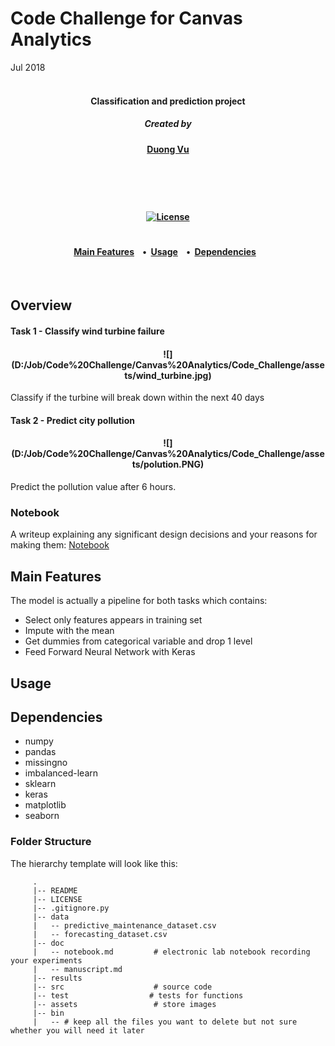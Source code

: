 # Code Challenge for Canvas Analytics

Jul 2018

<h4 align="center">
  <br>
Classification and prediction project
<br>
</h1>

<h5 align="center">
Created by</a></h5>

<h4 align="center">

[Duong Vu](https://github.com/DuongVu39)

</a></h4>

<br>
<h4 align="center">



<br>
<h4 align="center">

[![License](https://img.shields.io/badge/license-MIT-blue.svg)](https://opensource.org/licenses/MIT)

</a></h4>

<h1></h1>
<h4 align="center">
  <a href="#main-features">Main Features</a> &nbsp;&nbsp;&nbsp;•&nbsp;
  <a href="#Usage">Usage</a> &nbsp;&nbsp;&nbsp;•&nbsp;
  <a href="#Dependencies">Dependencies</a> &nbsp;&nbsp;
</h4>

<br>

## Overview



#### Task 1 - Classify wind turbine failure

<h4 align="center">![](D:/Job/Code%20Challenge/Canvas%20Analytics/Code_Challenge/assets/wind_turbine.jpg)</h4>

Classify if the turbine will break down within the next 40 days



#### Task 2 - Predict city pollution

<h4 align="center">![](D:/Job/Code%20Challenge/Canvas%20Analytics/Code_Challenge/assets/polution.PNG)</h4>

Predict the pollution value after 6 hours. 

### Notebook

A writeup explaining any significant design decisions and your reasons for making them: [Notebook](doc/notebook.md)



## Main Features

The model is actually a pipeline for both tasks which contains:

- Select only features appears in training set
- Impute with the mean
- Get dummies from categorical variable and drop 1 level
- Feed Forward Neural Network with Keras



## Usage





## Dependencies

- numpy
- pandas
- missingno
- imbalanced-learn
- sklearn
- keras
- matplotlib
- seaborn



### Folder Structure

The hierarchy template will look like this:

```
     .
     |-- README 
     |-- LICENSE
     |-- .gitignore.py        
     |-- data
     |   -- predictive_maintenance_dataset.csv
     |   -- forecasting_dataset.csv
     |-- doc 
     |   -- notebook.md         # electronic lab notebook recording your experiments
     |   -- manuscript.md       
     |-- results
     |-- src                    # source code
     |-- test				   # tests for functions
     |-- assets                 # store images
     |-- bin
     |   -- # keep all the files you want to delete but not sure whether you will need it later
```